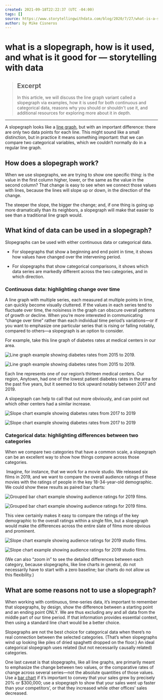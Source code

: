 ```yaml
---
created: 2021-09-18T22:22:37 (UTC -04:00)
tags: []
source: https://www.storytellingwithdata.com/blog/2020/7/27/what-is-a-slopegraph
author: by Mike Cisneros
---
```


# what is a slopegraph, how is it used, and what is it good for — storytelling with data

> ## Excerpt
> In this article, we will discuss the line graph variant called a slopegraph via examples, how it is used for both continuous and categorical data, reasons why you should or shouldn't use it, and additional resources for exploring more about it in depth.

---
 A slopegraph looks like a [line graph](https://www.storytellingwithdata.com/blog/2020/3/24/what-is-a-line-graph), but with an important difference: there are only two data points for each line. This might sound like a small distinction, but in practice it means something important: that we can compare two categorical variables, which we couldn’t normally do in a regular line graph.

## How does a slopegraph work?

When we use slopegraphs, we are trying to show one specific thing: is the value in the first column higher, lower, or the same as the value in the second column? That change is easy to see when we connect those values with lines, because the lines will slope up or down, in the direction of the change.

The steeper the slope, the bigger the change; and, if one thing is going up more dramatically than its neighbors, a slopegraph will make that easier to see than a traditional line graph would.

## What kind of data can be used in a slopegraph?

Slopegraphs can be used with either continuous data or categorical data. 

-   For slopegraphs that show a beginning and end point in time, it shows how values have changed over the intervening period.
    
-   For slopegraphs that show categorical comparisons, it shows which data series are markedly different across the two categories, and in which direction.
    

### Continuous data: highlighting change over time

A line graph with multiple series, each measured at multiple points in time, can quickly become visually cluttered. If the values in each series tend to fluctuate over time, the noisiness in the graph can obscure overall patterns of growth or decline. When you’re more interested in communicating “change over time” rather than each individual time period’s variations—or if you want to emphasize one particular series that is rising or falling notably, compared to others—a slopegraph is an option to consider.

For example, take this line graph of diabetes rates at medical centers in our area.

![Line graph example showing diabetes rates from 2015 to 2019.](https://images.squarespace-cdn.com/content/v1/55b6a6dce4b089e11621d3ed/1595883672372-DT1F660ZILR4M5MTNU0Y/Line+graph+example.png)

![Line graph example showing diabetes rates from 2015 to 2019.](https://images.squarespace-cdn.com/content/v1/55b6a6dce4b089e11621d3ed/1595883672372-DT1F660ZILR4M5MTNU0Y/Line+graph+example.png?format=750w)

Each line represents one of our region’s thirteen medical centers. Our region, Anytown, had one of the lowest patient diabetes rates in the area for the past five years, but it seemed to tick upward notably between 2017 and 2019. 

A slopegraph can help to call that out more obviously, and can point out which other centers had a similar increase.

![Slope chart example showing diabetes rates from 2017 to 2019](https://images.squarespace-cdn.com/content/v1/55b6a6dce4b089e11621d3ed/1595883701697-HBP4I9VINHHCRHKQ0900/Slopechart+example.png)

![Slope chart example showing diabetes rates from 2017 to 2019](https://images.squarespace-cdn.com/content/v1/55b6a6dce4b089e11621d3ed/1595883701697-HBP4I9VINHHCRHKQ0900/Slopechart+example.png?format=750w)

### Categorical data: highlighting differences between two categories

When we compare two categories that have a common scale, a slopegraph can be an excellent way to show how things compare across those categories.

 Imagine, for instance, that we work for a movie studio. We released six films in 2019, and we want to compare the overall audience ratings of these movies with the ratings of people in the key 18-34-year-old demographic. We could show these results as paired bar charts:

![Grouped bar chart example showing audience ratings for 2019 films.](https://images.squarespace-cdn.com/content/v1/55b6a6dce4b089e11621d3ed/1595883750716-TM7MJPUX362O7AOD4EPI/Grouped+bar+chart+example.png)

![Grouped bar chart example showing audience ratings for 2019 films.](https://images.squarespace-cdn.com/content/v1/55b6a6dce4b089e11621d3ed/1595883750716-TM7MJPUX362O7AOD4EPI/Grouped+bar+chart+example.png?format=750w)

This view certainly makes it easy to compare the ratings of the key demographic to the overall ratings within a single film, but a slopegraph would make the differences across the entire slate of films more obvious and prominent. 

![Slope chart example showing audience ratings for 2019 studio films.](https://images.squarespace-cdn.com/content/v1/55b6a6dce4b089e11621d3ed/1595883791823-D4RNIQG5J0UHEQI8F0VX/Slopechart+example.png)

![Slope chart example showing audience ratings for 2019 studio films.](https://images.squarespace-cdn.com/content/v1/55b6a6dce4b089e11621d3ed/1595883791823-D4RNIQG5J0UHEQI8F0VX/Slopechart+example.png?format=750w)

(We can also “zoom in” to see the detailed differences between each category, because slopegraphs, like line charts in general, do not necessarily have to start with a zero baseline; bar charts do not allow us this flexibility.) 

## What are some reasons not to use a slopegraph?

When working with continuous, time-series data, it’s important to remember that slopegraphs, by design, show the difference between a starting point and an ending point ONLY. We are thus excluding any and all data from the middle part of our time period. If that information provides essential context, then using a standard line chart would be a better choice.

Slopegraphs are not the best choice for categorical data when there’s no real connection between the selected categories. (That’s when slopegraphs wind up looking like piles of dried spaghetti dropped on the floor.) An ideal categorical slopegraph uses related (but not necessarily causally related) categories. 

  
One last caveat is that slopegraphs, like all line graphs, are primarily meant to emphasize the change between two values, or the comparative rates of change across several series—not the absolute quantities of those values. Use a [bar chart](http://www.storytellingwithdata.com/blog/2020/2/19/what-is-a-bar-chart) if it’s important to convey that your sales grew by precisely 20% or $300,000; use a slopegraph to show that your sales went up faster than your competitors’, or that they increased while other offices’ sales decreased.

